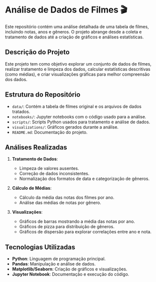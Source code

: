 # Análise de Dados de Filmes 🎬

Este repositório contém uma análise detalhada de uma tabela de filmes, incluindo notas, anos e gêneros. O projeto abrange desde a coleta e tratamento de dados até a criação de gráficos e análises estatísticas.

## Descrição do Projeto

Este projeto tem como objetivo explorar um conjunto de dados de filmes, realizar tratamento e limpeza dos dados, calcular estatísticas descritivas (como médias), e criar visualizações gráficas para melhor compreensão dos dados.

## Estrutura do Repositório

- `data/`: Contém a tabela de filmes original e os arquivos de dados tratados.
- `notebooks/`: Jupyter notebooks com o código usado para a análise.
- `scripts/`: Scripts Python usados para tratamento e análise de dados.
- `visualizations/`: Gráficos gerados durante a análise.
- `README.md`: Documentação do projeto.

## Análises Realizadas

1. **Tratamento de Dados**:
   - Limpeza de valores ausentes.
   - Correção de dados inconsistentes.
   - Normalização dos formatos de data e categorização de gêneros.

2. **Cálculo de Médias**:
   - Cálculo da média das notas dos filmes por ano.
   - Análise das médias de notas por gênero.

3. **Visualizações**:
   - Gráficos de barras mostrando a média das notas por ano.
   - Gráficos de pizza para distribuição de gêneros.
   - Gráficos de dispersão para explorar correlações entre ano e nota.

## Tecnologias Utilizadas

- **Python**: Linguagem de programação principal.
- **Pandas**: Manipulação e análise de dados.
- **Matplotlib/Seaborn**: Criação de gráficos e visualizações.
- **Jupyter Notebook**: Documentação e execução do código.
